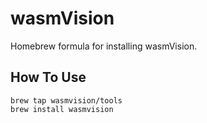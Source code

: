 # wasmVision

Homebrew formula for installing wasmVision.

## How To Use

```
brew tap wasmvision/tools
brew install wasmvision
```

